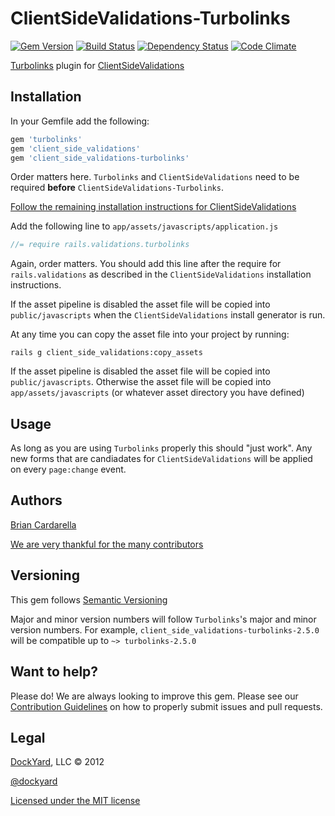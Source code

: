 # ClientSideValidations-Turbolinks #

[![Gem Version](https://badge.fury.io/rb/client_side_validations-turbolinks.svg)](http://badge.fury.io/rb/client_side_validations-turbolinks)
[![Build Status](https://secure.travis-ci.org/dockyard/client_side_validations-turbolinks.svg?branch=master)](https://travis-ci.org/dockyard/client_side_validations-turbolinks)
[![Dependency Status](https://gemnasium.com/dockyard/client_side_validations-turbolinks.svg)](https://gemnasium.com/dockyard/client_side_validations-turbolinks)
[![Code Climate](https://codeclimate.com/github/dockyard/client_side_validations-turbolinks/badges/gpa.svg)](https://codeclimate.com/github/dockyard/client_side_validations-turbolinks)

[Turbolinks](https://github.com/rails/turbolinks) plugin for [ClientSideValidations](https://github.com/bcardarella/client_side_validations)

## Installation ##

In your Gemfile add the following:

```ruby
gem 'turbolinks'
gem 'client_side_validations'
gem 'client_side_validations-turbolinks'
```

Order matters here. `Turbolinks` and `ClientSideValidations` need to be
required **before** `ClientSideValidations-Turbolinks`.

[Follow the remaining installation instructions for ClientSideValidations](https://github.com/bcardarella/client_side_validations/README.markdown)

Add the following line to `app/assets/javascripts/application.js`

```javascript
//= require rails.validations.turbolinks
```

Again, order matters. You should add this line after the require for `rails.validations` as described in the `ClientSideValidations` installation instructions.

If the asset pipeline is disabled the asset file will be copied
into `public/javascripts` when the `ClientSideValidations` install generator is run.

At any time you can copy the asset file into your project by running:

```
rails g client_side_validations:copy_assets
```

If the asset pipeline is disabled the asset file will be copied
into `public/javascripts`. Otherwise the asset file will be copied into
`app/assets/javascripts` (or whatever asset directory you have
defined)

## Usage ##

As long as you are using `Turbolinks` properly this should "just work". Any new forms that are candiadates for
`ClientSideValidations` will be applied on every `page:change` event.

## Authors ##

[Brian Cardarella](http://twitter.com/bcardarella)

[We are very thankful for the many contributors](https://github.com/dockyard/client_side_validations-turbolinks/graphs/contributors)

## Versioning ##

This gem follows [Semantic Versioning](http://semver.org)

Major and minor version numbers will follow `Turbolinks`'s major and
minor version numbers. For example,
`client_side_validations-turbolinks-2.5.0` will be compatible up to
`~> turbolinks-2.5.0`

## Want to help? ##

Please do! We are always looking to improve this gem. Please see our
[Contribution Guidelines](https://github.com/dockyard/client_side_validations-turbolinks/blob/master/CONTRIBUTING.md)
on how to properly submit issues and pull requests.

## Legal ##

[DockYard](http://dockyard.com), LLC &copy; 2012

[@dockyard](http://twitter.com/dockyard)

[Licensed under the MIT license](http://www.opensource.org/licenses/mit-license.php)

